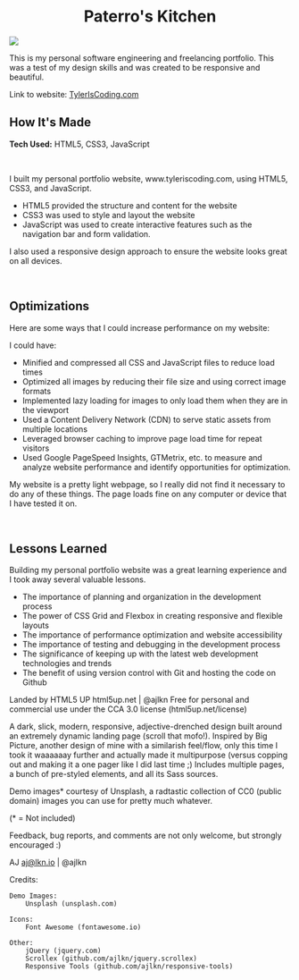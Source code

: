 <h1 align="center">Paterro's Kitchen</h1>
<img src="https://i.imgur.com/pE1BENk.jpg">
<br>
<p>This is my personal software engineering and freelancing portfolio. This was a test of my design skills and was created to be responsive and beautiful.</p>
<p>Link to website: <a href="https://www.tyleriscoding.com">TylerIsCoding.com</a></p>
<h2>How It's Made</h2>
<p><strong>Tech Used:</strong> HTML5, CSS3, JavaScript</p>
<br>
<p>
I built my personal portfolio website, www.tyleriscoding.com, using HTML5, CSS3, and JavaScript.

- HTML5 provided the structure and content for the website
- CSS3 was used to style and layout the website
- JavaScript was used to create interactive features such as the navigation bar and form validation.

I also used a responsive design approach to ensure the website looks great on all devices.</p>
<br>
<h2>Optimizations</h2>
<p>Here are some ways that I could increase performance on my website:

I could have:
- Minified and compressed all CSS and JavaScript files to reduce load times
- Optimized all images by reducing their file size and using correct image formats
- Implemented lazy loading for images to only load them when they are in the viewport
- Used a Content Delivery Network (CDN) to serve static assets from multiple locations
- Leveraged browser caching to improve page load time for repeat visitors
- Used Google PageSpeed Insights, GTMetrix, etc. to measure and analyze website performance and identify opportunities for optimization.

My website is a pretty light webpage, so I really did not find it necessary to do any of these things. The page loads fine on any computer or device that I have tested it on.
</p>
<br>
<h2>Lessons Learned</h2>
<p>Building my personal portfolio website was a great learning experience and I took away several valuable lessons.

- The importance of planning and organization in the development process
- The power of CSS Grid and Flexbox in creating responsive and flexible layouts
- The importance of performance optimization and website accessibility
- The importance of testing and debugging in the development process
- The significance of keeping up with the latest web development technologies and trends
- The benefit of using version control with Git and hosting the code on Github</p>


Landed by HTML5 UP
html5up.net | @ajlkn
Free for personal and commercial use under the CCA 3.0 license (html5up.net/license)


A dark, slick, modern, responsive, adjective-drenched design built around an extremely
dynamic landing page (scroll that mofo!). Inspired by Big Picture, another design
of mine with a similarish feel/flow, only this time I took it waaaaaay further and
actually made it multipurpose (versus copping out and making it a one pager like I
did last time ;) Includes multiple pages, a bunch of pre-styled elements, and all
its Sass sources.

Demo images* courtesy of Unsplash, a radtastic collection of CC0 (public domain) images
you can use for pretty much whatever.

(* = Not included)

Feedback, bug reports, and comments are not only welcome, but strongly encouraged :)

AJ
aj@lkn.io | @ajlkn


Credits:

	Demo Images:
		Unsplash (unsplash.com)

	Icons:
		Font Awesome (fontawesome.io)

	Other:
		jQuery (jquery.com)
		Scrollex (github.com/ajlkn/jquery.scrollex)
		Responsive Tools (github.com/ajlkn/responsive-tools)
